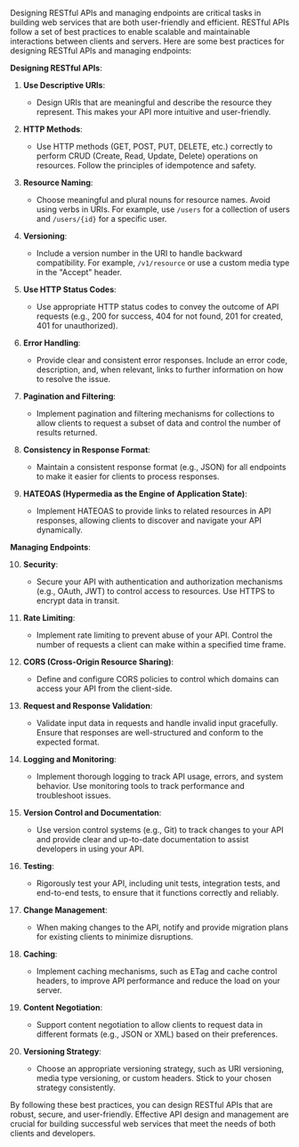 Designing RESTful APIs and managing endpoints are critical tasks in building web services that are both user-friendly and efficient. RESTful APIs follow a set of best practices to enable scalable and maintainable interactions between clients and servers. Here are some best practices for designing RESTful APIs and managing endpoints:

**Designing RESTful APIs**:

1. **Use Descriptive URIs**:
   - Design URIs that are meaningful and describe the resource they represent. This makes your API more intuitive and user-friendly.

2. **HTTP Methods**:
   - Use HTTP methods (GET, POST, PUT, DELETE, etc.) correctly to perform CRUD (Create, Read, Update, Delete) operations on resources. Follow the principles of idempotence and safety.

3. **Resource Naming**:
   - Choose meaningful and plural nouns for resource names. Avoid using verbs in URIs. For example, use `/users` for a collection of users and `/users/{id}` for a specific user.

4. **Versioning**:
   - Include a version number in the URI to handle backward compatibility. For example, `/v1/resource` or use a custom media type in the "Accept" header.

5. **Use HTTP Status Codes**:
   - Use appropriate HTTP status codes to convey the outcome of API requests (e.g., 200 for success, 404 for not found, 201 for created, 401 for unauthorized).

6. **Error Handling**:
   - Provide clear and consistent error responses. Include an error code, description, and, when relevant, links to further information on how to resolve the issue.

7. **Pagination and Filtering**:
   - Implement pagination and filtering mechanisms for collections to allow clients to request a subset of data and control the number of results returned.

8. **Consistency in Response Format**:
   - Maintain a consistent response format (e.g., JSON) for all endpoints to make it easier for clients to process responses.

9. **HATEOAS (Hypermedia as the Engine of Application State)**:
   - Implement HATEOAS to provide links to related resources in API responses, allowing clients to discover and navigate your API dynamically.

**Managing Endpoints**:

10. **Security**:
    - Secure your API with authentication and authorization mechanisms (e.g., OAuth, JWT) to control access to resources. Use HTTPS to encrypt data in transit.

11. **Rate Limiting**:
    - Implement rate limiting to prevent abuse of your API. Control the number of requests a client can make within a specified time frame.

12. **CORS (Cross-Origin Resource Sharing)**:
    - Define and configure CORS policies to control which domains can access your API from the client-side.

13. **Request and Response Validation**:
    - Validate input data in requests and handle invalid input gracefully. Ensure that responses are well-structured and conform to the expected format.

14. **Logging and Monitoring**:
    - Implement thorough logging to track API usage, errors, and system behavior. Use monitoring tools to track performance and troubleshoot issues.

15. **Version Control and Documentation**:
    - Use version control systems (e.g., Git) to track changes to your API and provide clear and up-to-date documentation to assist developers in using your API.

16. **Testing**:
    - Rigorously test your API, including unit tests, integration tests, and end-to-end tests, to ensure that it functions correctly and reliably.

17. **Change Management**:
    - When making changes to the API, notify and provide migration plans for existing clients to minimize disruptions.

18. **Caching**:
    - Implement caching mechanisms, such as ETag and cache control headers, to improve API performance and reduce the load on your server.

19. **Content Negotiation**:
    - Support content negotiation to allow clients to request data in different formats (e.g., JSON or XML) based on their preferences.

20. **Versioning Strategy**:
    - Choose an appropriate versioning strategy, such as URI versioning, media type versioning, or custom headers. Stick to your chosen strategy consistently.

By following these best practices, you can design RESTful APIs that are robust, secure, and user-friendly. Effective API design and management are crucial for building successful web services that meet the needs of both clients and developers.